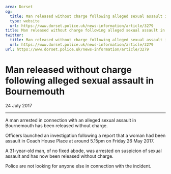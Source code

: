 ```yaml
area: Dorset
og:
  title: Man released without charge following alleged sexual assault in Bournemouth
  type: website
  url: https://www.dorset.police.uk/news-information/article/3279
title: Man released without charge following alleged sexual assault in Bournemouth |
twitter:
  title: Man released without charge following alleged sexual assault in Bournemouth
  url: https://www.dorset.police.uk/news-information/article/3279
url: https://www.dorset.police.uk/news-information/article/3279
```

# Man released without charge following alleged sexual assault in Bournemouth

24 July 2017

* * *

A man arrested in connection with an alleged sexual assault in Bournemouth has been released without charge.

Officers launched an investigation following a report that a woman had been assault in Coach House Place at around 5.15pm on Friday 26 May 2017.

A 31-year-old man, of no fixed abode, was arrested on suspicion of sexual assault and has now been released without charge.

Police are not looking for anyone else in connection with the incident.
